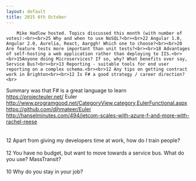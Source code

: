 ```yaml
---
layout: default
title: 2015 6th October
---
```


		Mike Hadlow hosted. Topics discussed this month (with number of votes):<br><br>25 Why and when to use NoSQL?<br><br>22 Angular 1.0, Angular 2.0, Aurelia, React, Aarggh! Which one to choose?<br><br>20 Are feature tests more important than unit tests?<br><br>18 Advantages of self-hosting a web application rather than deploying to IIS.<br><br>15Anyone doing Microservices? If so, why? What benefits over say, Service Bus?<br><br>13 Reporting - suitable tools for end user reporting on a complex schema.<br><br>12 Any tips on getting contract work in Brighton<br><br>12 Is F# a good strategy / career direction?<br>
 Summary was that F# is a great language to learn<br>
 <a class="externallink" href="https://projecteuler.net/" title="https://projecteuler.net/" target="_blank">https://projecteuler.net/</a> Euler<br>
 <a class="externallink" href="http://www.programgood.net/CategoryView,category,EulerFunctional.aspx" title="http://www.programgood.net/CategoryView,category,EulerFunctional.aspx" target="_blank">http://www.programgood.net/CategoryView,category,EulerFunctional.aspx</a><br>
 <a class="externallink" href="https://github.com/djhmateer/Euler" title="https://github.com/djhmateer/Euler" target="_blank">https://github.com/djhmateer/Euler</a><br>
 <a class="externallink" href="http://hanselminutes.com/494/jetcom-scales-with-azure-f-and-more-with-rachel-reese" title="http://hanselminutes.com/494/jetcom-scales-with-azure-f-and-more-with-rachel-reese" target="_blank">http://hanselminutes.com/494/jetcom-scales-with-azure-f-and-more-with-rachel-reese</a><br><br><br>12 Apart from giving my developers time at work, how do I train people?<br><br>12 You have no budget, but want to move towards a service bus. What do you use? MassTransit?<br><br>10 Why do you stay in your job?

	